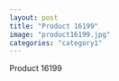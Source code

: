 ```yaml
---
layout: post
title: "Product 16199"
image: "product16199.jpg"
categories: "category1"
---
```

Product 16199
